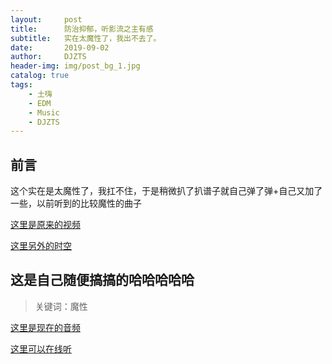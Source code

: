 ```yaml
---
layout:     post
title:      防治抑郁，听影流之主有感
subtitle:   实在太魔性了，我出不去了。
date:       2019-09-02
author:     DJZTS
header-img: img/post_bg_1.jpg
catalog: true
tags:
    - 土嗨
    - EDM
    - Music
    - DJZTS
---
```


## 前言
这个实在是太魔性了，我扛不住，于是稍微扒了扒谱子就自己弹了弹+自己又加了一些，以前听到的比较魔性的曲子

[这里是原来的视频](https://www.bilibili.com/video/av64836494)

[这里另外的时空](https://www.bilibili.com/video/av65540224)


## 这是自己随便搞搞的哈哈哈哈哈

>关键词：魔性

[这里是现在的音频](https://github.com/djzts/djzts.github.io/blob/master/music/love_river.mp3)

<a href="/audio_main.html">这里可以在线听</a>

